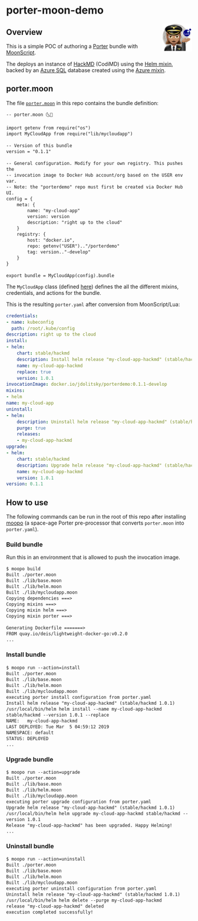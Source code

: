 # porter-moon-demo 

<img align="right" src="https://raw.githubusercontent.com/jdolitsky/moopo/master/moopo.png" width="80x" />

## Overview

This is a simple POC of authoring a [Porter](https://porter.sh/) bundle with [MoonScript](https://moonscript.org/).

The deploys an instance of [HackMD](https://github.com/hackmdio/codimd) (CodiMD) using the [Helm mixin](https://github.com/deislabs/porter-helm), backed by an [Azure SQL](https://azure.microsoft.com/en-us/services/sql-database/) database created using the [Azure mixin](https://github.com/deislabs/porter-azure).
## porter.moon

The file [`porter.moon`](./porter.moon) in this repo contains the bundle definition:

```moon
-- porter.moon 🌜💫

import getenv from require("os")
import MyCloudApp from require("lib/mycloudapp")

-- Version of this bundle
version = "0.1.1"

-- General configuration. Modify for your own registry. This pushes the
-- invocation image to Docker Hub account/org based on the USER env var.
-- Note: the "porterdemo" repo must first be created via Docker Hub UI.
config = {
    meta: {
        name: "my-cloud-app"
        version: version
        description: "️right up to the cloud️"
    }
    registry: {
        host: "docker.io",
        repo: getenv("USER").."/porterdemo"
        tag: version.."-develop"
    }
}

export bundle = MyCloudApp(config).bundle
```

The `MyCloudApp` class (defined [here](./lib/mycloudapp.moon)) defines the all the different mixins, credentials, and actions for the bundle. 

This is the resulting `porter.yaml` after conversion from MoonScript/Lua:
```yaml
credentials:
- name: kubeconfig
  path: /root/.kube/config
description: ️right up to the cloud️
install:
- helm:
    chart: stable/hackmd
    description: Install helm release "my-cloud-app-hackmd" (stable/hackmd 1.0.1)
    name: my-cloud-app-hackmd
    replace: true
    version: 1.0.1
invocationImage: docker.io/jdolitsky/porterdemo:0.1.1-develop
mixins:
- helm
name: my-cloud-app
uninstall:
- helm:
    description: Uninstall helm release "my-cloud-app-hackmd" (stable/hackmd 1.0.1)
    purge: true
    releases:
    - my-cloud-app-hackmd
upgrade:
- helm:
    chart: stable/hackmd
    description: Upgrade helm release "my-cloud-app-hackmd" (stable/hackmd 1.0.1)
    name: my-cloud-app-hackmd
    version: 1.0.1
version: 0.1.1
```

## How to use

The following commands can be run in the root of this repo after installing [moopo](https://github.com/jdolitsky/moopo) (a space-age Porter pre-processor that converts `porter.moon` into `porter.yaml`).

### Build bundle

Run this in an environment that is allowed to push the invocation image.

```
$ moopo build
Built ./porter.moon
Built ./lib/base.moon
Built ./lib/helm.moon
Built ./lib/mycloudapp.moon
Copying dependencies ===>
Copying mixins ===>
Copying mixin helm ===>
Copying mixin porter ===>

Generating Dockerfile =======>
FROM quay.io/deis/lightweight-docker-go:v0.2.0
...
```

### Install bundle

```
$ moopo run --action=install
Built ./porter.moon
Built ./lib/base.moon
Built ./lib/helm.moon
Built ./lib/mycloudapp.moon
executing porter install configuration from porter.yaml
Install helm release "my-cloud-app-hackmd" (stable/hackmd 1.0.1)
/usr/local/bin/helm helm install --name my-cloud-app-hackmd stable/hackmd --version 1.0.1 --replace
NAME:   my-cloud-app-hackmd
LAST DEPLOYED: Tue Mar  5 04:59:12 2019
NAMESPACE: default
STATUS: DEPLOYED
...
```

### Upgrade bundle
```
$ moopo run --action=upgrade
Built ./porter.moon
Built ./lib/base.moon
Built ./lib/helm.moon
Built ./lib/mycloudapp.moon
executing porter upgrade configuration from porter.yaml
Upgrade helm release "my-cloud-app-hackmd" (stable/hackmd 1.0.1)
/usr/local/bin/helm helm upgrade my-cloud-app-hackmd stable/hackmd --version 1.0.1
Release "my-cloud-app-hackmd" has been upgraded. Happy Helming!
...
```

### Uninstall bundle
```
$ moopo run --action=uninstall
Built ./porter.moon
Built ./lib/base.moon
Built ./lib/helm.moon
Built ./lib/mycloudapp.moon
executing porter uninstall configuration from porter.yaml
Uninstall helm release "my-cloud-app-hackmd" (stable/hackmd 1.0.1)
/usr/local/bin/helm helm delete --purge my-cloud-app-hackmd
release "my-cloud-app-hackmd" deleted
execution completed successfully!
```
